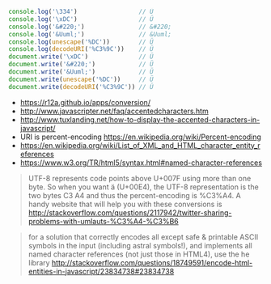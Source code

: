 ```javascript
console.log('\334')                 // Ü
console.log('\xDC')                 // Ü
console.log('&#220;')               // &#220;
console.log('&Uuml;')               // &Uuml;
console.log(unescape('%DC'))        // Ü
console.log(decodeURI('%C3%9C'))    // Ü
document.write('\xDC')              // Ü
document.write('&#220;')            // Ü
document.write('&Uuml;')            // Ü
document.write(unescape('%DC'))     // Ü
document.write(decodeURI('%C3%9C')) // Ü
```

- https://r12a.github.io/apps/conversion/
- http://www.javascripter.net/faq/accentedcharacters.htm
- http://www.tuxlanding.net/how-to-display-the-accented-characters-in-javascript/
- URI is percent-encoding https://en.wikipedia.org/wiki/Percent-encoding
- https://en.wikipedia.org/wiki/List_of_XML_and_HTML_character_entity_references
- https://www.w3.org/TR/html5/syntax.html#named-character-references

> UTF-8 represents code points above U+007F using more than one byte. So when you want ä (U+00E4), the UTF-8 representation is the two bytes C3 A4 and thus the percent-encoding is %C3%A4. A handy website that will help you with these conversions is
> http://stackoverflow.com/questions/2117942/twitter-sharing-problems-with-umlauts-%C3%A4-%C3%B6

> for a solution that correctly encodes all except safe & printable ASCII symbols in the input (including astral symbols!), and implements all named character references (not just those in HTML4), use the he library
> http://stackoverflow.com/questions/18749591/encode-html-entities-in-javascript/23834738#23834738
